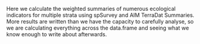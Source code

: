 Here we calculate the weighted summaries of numerous ecological indicators for multiple strata using spSurvey and AIM TerraDat Summaries. More results are written than we have the capacity to carefully analyse, so we are calculating everything across the data.frame and seeing what we know enough to write about afterwards.
